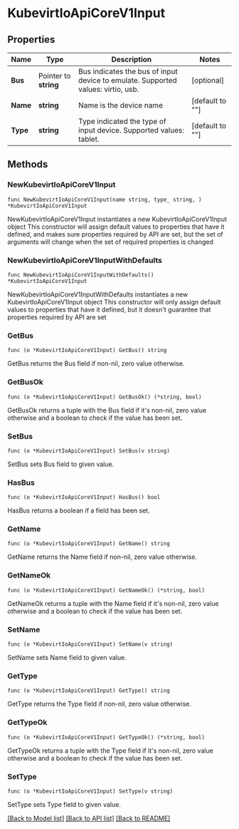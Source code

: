 # KubevirtIoApiCoreV1Input

## Properties

Name | Type | Description | Notes
------------ | ------------- | ------------- | -------------
**Bus** | Pointer to **string** | Bus indicates the bus of input device to emulate. Supported values: virtio, usb. | [optional] 
**Name** | **string** | Name is the device name | [default to ""]
**Type** | **string** | Type indicated the type of input device. Supported values: tablet. | [default to ""]

## Methods

### NewKubevirtIoApiCoreV1Input

`func NewKubevirtIoApiCoreV1Input(name string, type_ string, ) *KubevirtIoApiCoreV1Input`

NewKubevirtIoApiCoreV1Input instantiates a new KubevirtIoApiCoreV1Input object
This constructor will assign default values to properties that have it defined,
and makes sure properties required by API are set, but the set of arguments
will change when the set of required properties is changed

### NewKubevirtIoApiCoreV1InputWithDefaults

`func NewKubevirtIoApiCoreV1InputWithDefaults() *KubevirtIoApiCoreV1Input`

NewKubevirtIoApiCoreV1InputWithDefaults instantiates a new KubevirtIoApiCoreV1Input object
This constructor will only assign default values to properties that have it defined,
but it doesn't guarantee that properties required by API are set

### GetBus

`func (o *KubevirtIoApiCoreV1Input) GetBus() string`

GetBus returns the Bus field if non-nil, zero value otherwise.

### GetBusOk

`func (o *KubevirtIoApiCoreV1Input) GetBusOk() (*string, bool)`

GetBusOk returns a tuple with the Bus field if it's non-nil, zero value otherwise
and a boolean to check if the value has been set.

### SetBus

`func (o *KubevirtIoApiCoreV1Input) SetBus(v string)`

SetBus sets Bus field to given value.

### HasBus

`func (o *KubevirtIoApiCoreV1Input) HasBus() bool`

HasBus returns a boolean if a field has been set.

### GetName

`func (o *KubevirtIoApiCoreV1Input) GetName() string`

GetName returns the Name field if non-nil, zero value otherwise.

### GetNameOk

`func (o *KubevirtIoApiCoreV1Input) GetNameOk() (*string, bool)`

GetNameOk returns a tuple with the Name field if it's non-nil, zero value otherwise
and a boolean to check if the value has been set.

### SetName

`func (o *KubevirtIoApiCoreV1Input) SetName(v string)`

SetName sets Name field to given value.


### GetType

`func (o *KubevirtIoApiCoreV1Input) GetType() string`

GetType returns the Type field if non-nil, zero value otherwise.

### GetTypeOk

`func (o *KubevirtIoApiCoreV1Input) GetTypeOk() (*string, bool)`

GetTypeOk returns a tuple with the Type field if it's non-nil, zero value otherwise
and a boolean to check if the value has been set.

### SetType

`func (o *KubevirtIoApiCoreV1Input) SetType(v string)`

SetType sets Type field to given value.



[[Back to Model list]](../README.md#documentation-for-models) [[Back to API list]](../README.md#documentation-for-api-endpoints) [[Back to README]](../README.md)


